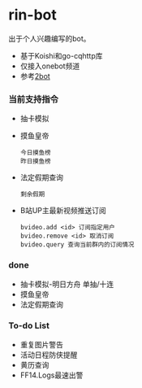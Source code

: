 # rin-bot
出于个人兴趣编写的bot。

+ 基于Koishi和go-cqhttp库
+ 仅接入onebot频道
+ 参考[2bot](https://github.com/idlist/2bot-v4)


### 当前支持指令
+ 抽卡模拟

+ 摸鱼皇帝
    ```
    今日摸鱼榜
    昨日摸鱼榜
    ```

+ 法定假期查询
    ```
    剩余假期
    ```

+ B站UP主最新视频推送订阅
    ```
    bvideo.add <id> 订阅指定用户
    bvideo.remove <id> 取消订阅
    bvideo.query 查询当前群内的订阅情况
    ```


### done
+ 抽卡模拟-明日方舟 单抽/十连
+ 摸鱼皇帝
+ 法定假期查询

### To-do List
+ 重复图片警告
+ 活动日程防侠提醒
+ 黄历查询
+ FF14.Logs最速出警



